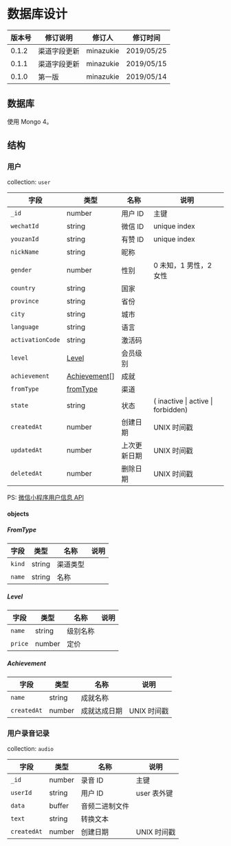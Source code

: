 # 数据库设计

| 版本号 | 修订说明     | 修订人    | 修订时间   |
| ------ | ------------ | --------- | ---------- |
| 0.1.2  | 渠道字段更新 | minazukie | 2019/05/25 |
| 0.1.1  | 渠道字段更新 | minazukie | 2019/05/15 |
| 0.1.0  | 第一版       | minazukie | 2019/05/14 |

## 数据库

使用 Mongo 4。

## 结构

### 用户

collection: `user`

| 字段             | 类型                          | 名称         | 说明                               |
| ---------------- | ----------------------------- | ------------ | ---------------------------------- |
| `_id`            | number                        | 用户 ID      | 主键                               |
| `wechatId`       | string                        | 微信 ID      | unique index                       |
| `youzanId`       | string                        | 有赞 ID      | unique index                       |
| `nickName`       | string                        | 昵称         |                                    |
| `gender`         | number                        | 性别         | 0 未知，1 男性，2 女性             |
| `country`        | string                        | 国家         |                                    |
| `province`       | string                        | 省份         |                                    |
| `city`           | string                        | 城市         |                                    |
| `language`       | string                        | 语言         |                                    |
| `activationCode` | string                        | 激活码       |                                    |
| `level`          | [Level](#level)               | 会员级别     |                                    |
| `achievement`    | [Achievement](#achievement)[] | 成就         |                                    |
| `fromType`           | [fromType](#fromType)                 | 渠道         |                                    |
| `state`          | string                        | 状态         | ( inactive \| active \| forbidden) |
| `createdAt`      | number                        | 创建日期     | UNIX 时间戳                        |
| `updatedAt`      | number                        | 上次更新日期 | UNIX 时间戳                        |
| `deletedAt`      | number                        | 删除日期     | UNIX 时间戳                        |

PS: [微信小程序用户信息 API](https://developers.weixin.qq.com/miniprogram/dev/api/UserInfo.html)

#### objects

##### FromType

| 字段   | 类型   | 名称     | 说明 |
| ------ | ------ | -------- | ---- |
| `kind` | string | 渠道类型 |      |
| `name` | string | 名称     |      |

##### Level

| 字段    | 类型   | 名称     | 说明 |
| ------- | ------ | -------- | ---- |
| `name`  | string | 级别名称 |      |
| `price` | number | 定价     |      |

##### Achievement

| 字段        | 类型   | 名称         | 说明        |
| ----------- | ------ | ------------ | ----------- |
| `name`      | string | 成就名称     |             |
| `createdAt` | number | 成就达成日期 | UNIX 时间戳 |

### 用户录音记录

collection: `audio`

| 字段        | 类型   | 名称           | 说明        |
| ----------- | ------ | -------------- | ----------- |
| `_id`       | number | 录音 ID        | 主键        |
| `userId`    | string | 用户 ID        | user 表外键 |
| `data`      | buffer | 音频二进制文件 |             |
| `text`      | string | 转换文本       |             |
| `createdAt` | number | 创建日期       | UNIX 时间戳 |
